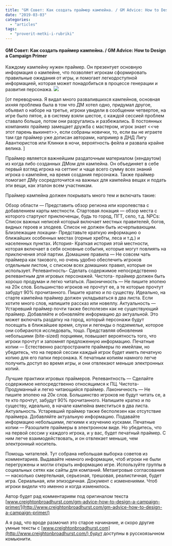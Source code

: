 ```yaml
---
title: "GM Совет: Как создать праймер кампейна. / GM Advice: How to Design a Campaign Primer"
date: "2019-03-03"
categories: 
  - "articles"
tags: 
  - "proverit-metki-i-rubriki"
---
```


#### GM Совет: Как создать праймер кампейна. / GM Advice: How to Design a Campaign Primer

Каждому кампейну нужен праймер. Он презентует основную информация о кампейне, что позволяет игрокам сформировать правильные ожидания от игры, и помогает легкодоступной информацией, которая может понадобиться в процессе генерации и развития персонажа. ![](http://www.creightonbroadhurst.com/wp-content/uploads/2014/05/SA-3-9-FCI-spots-2-Distant-fortified-town-1024x479.jpg)

\[от переводчика. Я видал много развалившихся кампейнов, основная ихняя проблема была в том что ДМ хотел одно, придумал другое, объявил о наборе на третье, игроки увидели в сообщении четвертое, на игре было пятое, а в систему взяли шестое, с каждой сессией проблем ставало больше, потом они разругались и разбежались. В постоянных компаниях праймер замещает дружба с мастером, игрок знает <<че этот парень выкинет>>, если собраны новички, то, если вы не играете там где праймер уже дописан авторами, например в ДНД Лигу Авантюристов или Клинки в ночи, вероятность фейла и развала крайне велика. \]

Праймер является важнейшим раздаточным материалом (хендаутом) из когда либо созданных ДМом для кампейна. Он объединяет в себе первый взгляд игрока на сеттинг и чаще всего сумму всех знаний игрока о кампейне, на время создания персонажа. Также праймер помогает ДМу сосредоточится на важных для кампейна вещах и подать эти вещи, как эталон всем участникам.

Праймер кампейна должен покрывать много тем и включать такие:

Обзор области — Представить обзор региона или королевства с добавлением карты местности. Стартовая локация — обзор места с которого стартуют приключенцы, будь то город, ПГТ, село, т.д. NPCs: Список важных неписей который включает местных правителей, богов, видных героев и злодеев. Список не должен быть исчерпывающим. Близлежащие локации- Представьте краткую информацию о ближайших особенных местах (горные хребты, леса и т.д.) и населенных пунктах. История- Краткая история этой местности, которая включает в себя основные события, которые могут повлиять на приключения этой партии. Домашние правила — Не совсем чать праймера как такового, но очень удобно обеспечить игроков отдельным листом, с списком всех домашних правил, которые он использует. Релевантность- Сделать содержимое непосредственно релевантным для игровых персонажей. Чистота- праймер должен быть хорошо продуман и легко читаться. Лаконичность — Не пишите эпопею на 20к слов. Большинство игроков не прочтут ее, а те которые прочтут забудут 90% прочитанного. Пишите кратко и по существу. Идеально, на старте кампейна праймер должен укладываться в два листа. Если хотите много слов, напишите рассказ или новеллу. Актуальность — Устаревший праймер почти также бесполезен как не существующий праймер. Добавляйте и обновляйте информацию до актуальной. Это может включать раздатку на город, который персонажи будут посещать в ближайшее время, слухи и легенды о подземелье, которое они собираются исследовать, тощо. Представляя обновления небольшими (bite-sized) порциями, повышает вероятность того, что игроки прочтут и запомнят предложенную информацию. Печатные копии — Естественно распространите праймеры по имейлам, но убедитесь, что на первой сессии каждый игрок будет иметь печатную копию для его папки персонажа. К печатным копиям намного легче получить доступ во время игры, и они отвлекают меньше электронных копий.

Лучшие практики игровых праймеров. Релевантность — Сделайте содержимое непосредственно относящимся к ПЦ. Чистота- Продуманный и легко читающийся праймер. Лаконичность — Не пишите эпопею на 20к слов. Большинство игроков не будут читать се, а те кто прочтут, забудут 90% прочитанного. Напишите кратко и по существу, идеально, в начале кампейна вместиться в два листа. Актуальность. Устаревший праймер также бесполезен как отсутствие праймера. Добавляйте актуальную информацию. Подавайте информацию небольшими, легкими к изучению кусками. Печатные копии — Разошлите праймеры в электронном виде. Но убедитесь, что на первой сессии у каждого игрока, и у вас, будет печатный праймер. С ним легче взаимодействовать, и он отвлекает меньше, чем электронный носитель.

Помощь читателей. Тут собрана небольшая выборка советов из комментариев. Выдавайте немного информации, чтоб игроки не были перегружены и могли открыть информацию игре. Используйте группы в социальных сетях как сайты для компаний. Метаигровые согласования — насколько смертельная, серьезная, трешовая, реалистичная, будет игра. Сериальная, или эпизодичная. Документ с изменениями. Чтоб игроки видели что именно и когда изменилось.

Автор будет рад комментариям под оригиналом текста [www.creightonbroadhurst.com/gm-advice-how-to-design-a-campaign-primer/](http://www.creightonbroadhurst.com/gm-advice-how-to-design-a-campaign-primer/)

А я рад, что вроде размочил это старое начинание, и скоро другие умные тексты с [www.creightonbroadhurst.com](http://www.creightonbroadhurst.com/) будут доступны в русскоязычном комьюнити.
